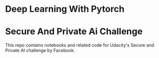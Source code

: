 # Deep Learning With Pytorch
# Secure And Private Ai Challenge
This repo contains notebooks and related code for Udacity's  Secure and Private AI challenge by Facebook.
